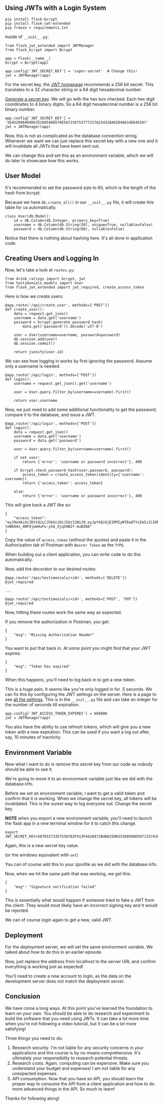 ## Using JWTs with a Login System

```
pip install flask-bcrypt
pip install flask-jwt-extended
pip freeze > requirements.txt
```

Inside of ```__init__.py```:

```python3
from flask_jwt_extended import JWTManager
from flask_bcrypt import Bcrypt

app = Flask(__name__)
bcrypt = Bcrypt(app)

app.config['JWT_SECRET_KEY'] = 'super-secret'  # Change this!
jwt = JWTManager(app)
```

For the secret key, the [JWT homepage](https://jwt.io/) recommends a 256 bit secret. This translates to a 32 character string or a 64 digit hexadecimal number.

[Generate a secret key](https://www.allkeysgenerator.com/Random/Security-Encryption-Key-Generator.aspx). We will go with the hex box checked. Each hex digit coordinates to 4 binary digits. So a 64 digit hexadecimal number is a 256 bit binary number.

```
app.config['JWT_SECRET_KEY'] = '26452948404D635166546A576E5A7234753777217A25432A462D4A614E645267'
jwt = JWTManager(app)
```

Now, this is not as complicated as the database connection string. Whenever we want we can just replace this secret key with a new one and it will invalidate all JWTs that have been sent out.

We can change this and set this as an environment variable, which we will do later to showcase how this works.

## User Model

It's recommended to set the password size to 60, which is the length of the hash from bcrypt.

Because we have ```db.create_all()``` in our ```__init__.py``` file, it will create this table for us automatically.

```python3
class User(db.Model):
    id = db.Column(db.Integer, primary_key=True)
    username = db.Column(db.String(30), unique=True, nullable=False)
    password = db.Column(db.String(60), nullable=False)
```

Notice that there is nothing about hashing here. It's all done in application code.

## Creating Users and Logging In

Now, let's take a look at ```routes.py```:

```python3
from drink_ratings import bcrypt, jwt
from testimonials.models import User
from flask_jwt_extended import jwt_required, create_access_token

```

Here is how we create users:

```python3
@app.route('/api/create_user', methods=['POST'])
def create_user():
    data = request.get_json()
    username = data.get('username')
    password = bcrypt.generate_password_hash(
        data.get('password')).decode('utf-8')

    user = User(username=username, password=password)
    db.session.add(user)
    db.session.commit()

    return jsonify(user.id)

```

We can see how logging in works by first ignoring the password. Assume only a username is needed.

```python3
@app.route('/api/login', methods=['POST'])
def login():
    username = request.get_json().get('username')

    user = User.query.filter_by(username=username).first()

    return user.username
```

Now, we just need to add some additional functionality to get the password, compare it to the database, and issue a JWT.

```python3
@app.route('/api/login', methods=['POST'])
def login():
    data = request.get_json()
    username = data.get('username')
    password = data.get('password')

    user = User.query.filter_by(username=username).first()

    if not user:
        return {'error': 'username or password incorrect'}, 400

    if bcrypt.check_password_hash(user.password, password):
        access_token = create_access_token(identity={'username': username})
        return {'access_token': access_token}

    else:
        return {'error': 'username or password incorrect'}, 400
```

This will give back a JWT like so:

```
{
    "access_token": "eyJ0eXAiOiJKV1QiLCJhbGciOiJIUzI1NiJ9.eyJpYXQiOjE2MTEyNTEwOTYsIm5iZiI6MTYxMTI1MTA5NiwianRpIjoiMTgyY2IyMzgtYTIwMy00MjMyLTk0ZjgtMDFjOGI3NjU1YmEwIiwiZXhwIjoxNjExMjUxOTk2LCJpZGVudGl0eSI6eyJ1c2VybmFtZSI6ImNhbGViIiwicm9sZSI6ImFkbWluIn0sImZyZXNoIjpmYWxzZSwidHlwZSI6ImFjY2VzcyJ9.t0J-toWbO4n_4NFOjwmHuFu-ySA_XjqSHB2f-muBI8A"
}
```

Copy the value of ```access_token``` (without the quotes) and paste it in the Authorization tab of Postman with ```Bearer Token``` as the ```TYPE```.

When building out a client application, you can write code to do this automatically.

Now, add the decorator to our desired routes:

```python3
@app.route('/api/testimonials/<id>', methods=['DELETE'])
@jwt_required

...

@app.route('/api/testimonials/<id>', methods=['POST', 'PUT'])
@jwt_required
```

Now, hitting these routes work the same way as expected.

If you remove the authorization in Postman, you get:

```
{
    "msg": "Missing Authorization Header"
}
```

You want to put that back in. At some point you might find that your JWT expires:

```
{
    "msg": "Token has expired"
}
```

When this happens, you'll need to log back in to get a new token.

This is a huge pain. It seems like you're only logged in for .5 seconds. We can fix this by configuring the JWT settings on the server. Here is a page to see [all the settings](https://flask-jwt-extended.readthedocs.io/en/stable/options/#configuration-options). This is in the ```__init__.py``` file and can take an integer for the number of seconds till expiration.

```python3
app.config['JWT_ACCESS_TOKEN_EXPIRES'] = 604800
jwt = JWTManager(app)
```

You also have the ability to use refresh tokens, which will give you a new token with a new expiration. This can be used if you want a log out after, say, 10 minutes of inactivity.

## Environment Variable

Now what I want to do is remove this secret key from our code as nobody should be able to see it.

We're going to move it to an environment variable just like we did with the database info.

Before we set an environment variable, I want to get a valid token and confirm that it is working. When we change the secret key, all tokens will be invalidated. This is the surest way to log everyone out. Change the secret key.

**NOTE** when you export a new environment variable, you'll need to launch the flask app in a new terminal window for it to catch this change.

```
export JWT_SECRET_KEY=58703273357538782F413F4428472B4B6250655368566D597133743677397924
```

Again, this is a new secret key value.

(or the windows equivalent with ```set```)

You can of course add this to your zprofile as we did with the database info.

Now, when we hit the same path that was working, we get this:

```
{
    "msg": "Signature verification failed"
}
```

This is essentially what would happen if someone tried to fake a JWT from the client. They would most likely have an incorrect signing key and it would be rejected.

We can of course login again to get a new, valid JWT.

## Deployment

For the deployment server, we will set the same environment variable. We talked about how to do this in an earlier episode.

Now, just replace the address from localhost to the server URL and confirm everything is working just as expected!

You'll need to create a new account to login, as the data on the development server does not match the deployment server.


## Conclusion

We have come a long ways. At this point you've learned the foundation to learn on your own. You should be able to do research and experiment to build the software that you need using JWTs. It can take a lot more time when you're not following a video tutorial, but it can be a lot more satisfying!

Three things you need to do:

1. Research security. I'm not liable for any security concerns in your applications and this course is by no means comprehensive. It's ultimately your responsibility to research potential threats.
1. Research costs. Again, computing can be expensive. Make sure you understand your budget and expenses! I am not liable for any unexpected expenses.
1. API consumption. Now that you have an API, you should learn the proper way to consume the API from a client application and how to do more advanced things in the API. So much to learn!

Thanks for following along!






